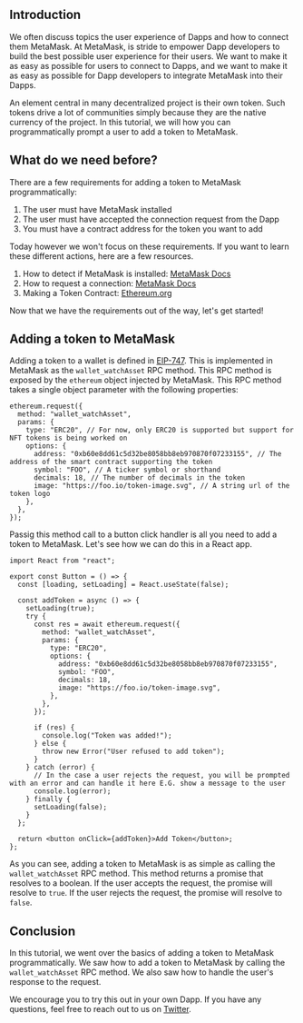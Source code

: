 ## Introduction

We often discuss topics the user experience of Dapps and how to connect them MetaMask. At MetaMask, is stride to empower Dapp developers to build the best possible user experience for their users. We want to make it as easy as possible for users to connect to Dapps, and we want to make it as easy as possible for Dapp developers to integrate MetaMask into their Dapps.

An element central in many decentralized project is their own token. Such tokens drive a lot of communities simply because they are the native currency of the project. In this tutorial, we will how you can programmatically prompt a user to add a token to MetaMask.

## What do we need before?

There are a few requirements for adding a token to MetaMask programmatically:

1. The user must have MetaMask installed
1. The user must have accepted the connection request from the Dapp
1. You must have a contract address for the token you want to add

Today however we won't focus on these requirements. If you want to learn these different actions, here are a few resources.

1. How to detect if MetaMask is installed: [MetaMask Docs](https://docs.metamask.io/guide/getting-started.html#web3-browser-detection)
1. How to request a connection: [MetaMask Docs](https://docs.metamask.io/guide/getting-started.html#connecting-to-metamask)
1. Making a Token Contract: [Ethereum.org](https://docs.openzeppelin.com/contracts/4.x/erc20)

Now that we have the requirements out of the way, let's get started!

## Adding a token to MetaMask

Adding a token to a wallet is defined in [EIP-747](https://eips.ethereum.org/EIPS/eip-747). This is implemented in MetaMask as the `wallet_watchAsset` RPC method. This RPC method is exposed by the `ethereum` object injected by MetaMask. This RPC method takes a single object parameter with the following properties:

```tsx
ethereum.request({
  method: "wallet_watchAsset",
  params: {
    type: "ERC20", // For now, only ERC20 is supported but support for NFT tokens is being worked on
    options: {
      address: "0xb60e8dd61c5d32be8058bb8eb970870f07233155", // The address of the smart contract supporting the token
      symbol: "FOO", // A ticker symbol or shorthand
      decimals: 18, // The number of decimals in the token
      image: "https://foo.io/token-image.svg", // A string url of the token logo
    },
  },
});
```

Passig this method call to a button click handler is all you need to add a token to MetaMask. Let's see how we can do this in a React app.

```tsx
import React from "react";

export const Button = () => {
  const [loading, setLoading] = React.useState(false);

  const addToken = async () => {
    setLoading(true);
    try {
      const res = await ethereum.request({
        method: "wallet_watchAsset",
        params: {
          type: "ERC20",
          options: {
            address: "0xb60e8dd61c5d32be8058bb8eb970870f07233155",
            symbol: "FOO",
            decimals: 18,
            image: "https://foo.io/token-image.svg",
          },
        },
      });

      if (res) {
        console.log("Token was added!");
      } else {
        throw new Error("User refused to add token");
      }
    } catch (error) {
      // In the case a user rejects the request, you will be prompted with an error and can handle it here E.G. show a message to the user
      console.log(error);
    } finally {
      setLoading(false);
    }
  };

  return <button onClick={addToken}>Add Token</button>;
};
```

As you can see, adding a token to MetaMask is as simple as calling the `wallet_watchAsset` RPC method. This method returns a promise that resolves to a boolean. If the user accepts the request, the promise will resolve to `true`. If the user rejects the request, the promise will resolve to `false`.

## Conclusion

In this tutorial, we went over the basics of adding a token to MetaMask programmatically. We saw how to add a token to MetaMask by calling the `wallet_watchAsset` RPC method. We also saw how to handle the user's response to the request.

We encourage you to try this out in your own Dapp. If you have any questions, feel free to reach out to us on [Twitter](https://twitter.com/MetaMaskDev).
